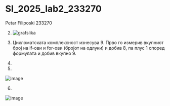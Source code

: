 # SI_2025_lab2_233270
Petar Filiposki 233270

2. ![grafslika](https://github.com/user-attachments/assets/a35f4131-da32-48ee-9988-67933e47c2ed)

3. Цикломатската комплексност изнесува 9. Прво го измерив вкупниот број на if-ови и for-ови (бројот на одлуки) и добив 8, па плус 1 според формулата и добив вкупно 9.

4.

5.
![image](https://github.com/user-attachments/assets/961d9b44-18ef-403b-b7d3-50e85fe55d60)

6.
![image](https://github.com/user-attachments/assets/6247d1c0-e2ad-4bea-934e-02cab934590a)




